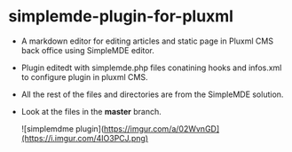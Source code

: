 # simplemde-plugin-for-pluxml
- A markdown editor for editing articles and static page in Pluxml CMS back office using SimpleMDE editor.
- Plugin editedt with simplemde.php files conatining hooks and infos.xml to configure plugin in pluxml CMS. 
- All the rest of the files and directories are from the SimpleMDE solution.
- Look at the files in the **master** branch.

  ![simplemdme plugin](https://imgur.com/a/02WvnGD](https://i.imgur.com/4IO3PCJ.png)
